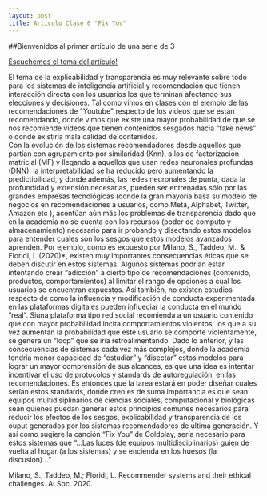 ```yaml
---
layout: post
title: Artículo Clase 6 "Fix You" 
---
```


##Bienvenidos al primer artículo de una serie de 3

[Escuchemos el tema del articulo!](https://music.youtube.com/watch?v=3LNNEu45NQA)

El tema de la explicabilidad y transparencia es muy relevante sobre todo para los sistemas de inteligencia artificial y recomendación que tienen interacción directa con los usuarios los que terminan afectando sus elecciones y decisiones. Tal como vimos en clases con el ejemplo de las recomendaciones de "Youtube" respecto de los videos que se están recomendando, donde vimos que existe una mayor probabilidad de que se nos recomiende videos que tienen contenidos sesgados hacia “fake news” o donde existiría mala calidad de contenidos.   
Con la evolución de los sistemas recomendadores desde aquellos que partían con agrupamiento por similaridad (Knn), a los de factorización matricial (MF) y llegando a aquellos que usan redes neuronales profundas (DNN), la interpretabilidad se ha reducido pero aumentando la predictibilidad, y donde además, las redes neuronales de punta, dada la profundidad y extensión necesarias, pueden ser entrenadas sólo por las grandes empresas tecnológicas (donde la gran mayoría basa su modelo de negocios en recomendaciones a usuarios, como Meta, Alphabet, Twitter, Amazon etc ), acentúan aún más los problemas de  transparencia dado que en la academia no se cuenta con los recursos (poder de computo y almacenamiento) necesario para ir probando y disectando estos modelos para entender cuales son los sesgos que estos  modelos avanzados aprenden. 
Por ejemplo, como es expuesto por Milano, S., Taddeo, M., & Floridi, L (2020)*, existen muy importantes consecuencias éticas que se deben discutir en estos sistemas. Algunos sistemas podrían estar intentando crear “adicción” a cierto tipo de recomendaciones (contenido, productos, comportamientos) al limitar el rango de opciones a cual los usuarios se encuentran expuestos. Así también, no existen estudios respecto de como la influencia y modificación de conducta experimentada en las plataformas digitales pueden influeciar la conducta en el mundo ”real”. Siuna plataforma tipo red social recomienda a un usuario contenido que con mayor probabilidad incita comportamientos violentos, los que a su vez aumentan la probabilidad que este usuario se comporte violentamente, se genera un “loop” que se iría retroalimentando. 
Dado lo anterior, y las consecuencias de sistemas cada vez más complejos, donde la academia tendría menor capacidad de “estudiar” y “disectar” estos modelos para lograr un mayor comprensión de sus alcances, es que una idea es intentar incentivar el uso de protocolos y standards de autoregulación, en las recomendaciones. 
Es entonces que la tarea estará en poder diseñar cuales serían estos standards, donde  creo es de suma importancia es que sean equipos multidisiplinarios de ciencias sociales, computacional y biológicas sean quienes puedan generar estos principios comunes necesarios para reducir los efectos de los sesgos, explicabilidad y transparencia de los ouput generados por los sistemas recomendadores de última generación.  Y así como sugiere la canción “Fix You” de Coldplay,  sería necesario para estos sistemas que  “...Las luces (de equipos multidisciplinarios) guien de vuelta al hogar (a los sistemas) y se encienda en los huesos (la discusión)…”

Milano, S.; Taddeo, M.; Floridi, L. Recommender systems and their ethical challenges. AI Soc. 2020.
